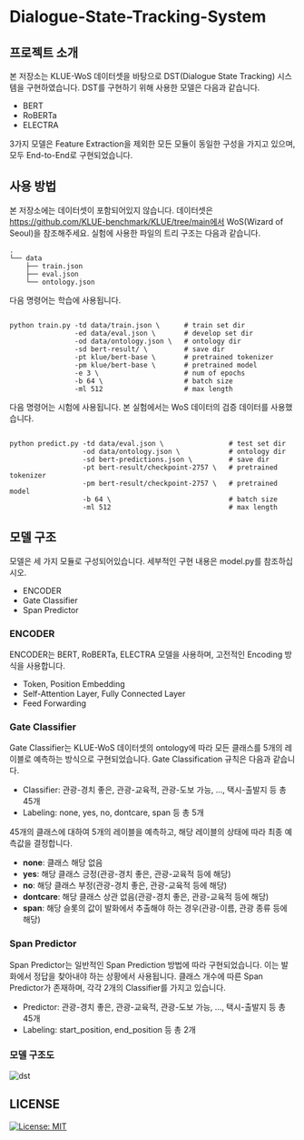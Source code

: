 # Dialogue-State-Tracking-System
## 프로젝트 소개

본 저장소는 KLUE-WoS 데이터셋을 바탕으로 DST(Dialogue State Tracking) 시스템을 구현하였습니다. DST를 구현하기 위해 사용한 모델은 다음과 같습니다.

- BERT
- RoBERTa
- ELECTRA

3가지 모델은 Feature Extraction을 제외한 모든 모듈이 동일한 구성을 가지고 있으며, 모두 End-to-End로 구현되었습니다.

## 사용 방법

본 저장소에는 데이터셋이 포함되어있지 않습니다. 데이터셋은 https://github.com/KLUE-benchmark/KLUE/tree/main에서 WoS(Wizard of Seoul)을 참조해주세요.
실험에 사용한 파일의 트리 구조는 다음과 같습니다.

```
.
└── data
    ├── train.json
    ├── eval.json
    └── ontology.json
```

다음 명령어는 학습에 사용됩니다.

```console

python train.py -td data/train.json \      # train set dir
                -ed data/eval.json \       # develop set dir
                -od data/ontology.json \   # ontology dir
                -sd bert-result/ \         # save dir
                -pt klue/bert-base \       # pretrained tokenizer
                -pm klue/bert-base \       # pretrained model
                -e 3 \                     # num of epochs
                -b 64 \                    # batch size
                -ml 512                    # max length

```

다음 명령어는 시험에 사용됩니다. 본 실험에서는 WoS 데이터의 검증 데이터를 사용했습니다.

```console

python predict.py -td data/eval.json \                # test set dir
                  -od data/ontology.json \            # ontology dir
                  -sd bert-predictions.json \         # save dir
                  -pt bert-result/checkpoint-2757 \   # pretrained tokenizer
                  -pm bert-result/checkpoint-2757 \   # pretrained model
                  -b 64 \                             # batch size
                  -ml 512                             # max length

```

## 모델 구조

모델은 세 가지 모듈로 구성되어있습니다. 세부적인 구현 내용은 model.py를 참조하십시오.

- ENCODER
- Gate Classifier
- Span Predictor

### ENCODER

ENCODER는 BERT, RoBERTa, ELECTRA 모델을 사용하며, 고전적인 Encoding 방식을 사용합니다.

- Token, Position Embedding
- Self-Attention Layer, Fully Connected Layer
- Feed Forwarding

### Gate Classifier

Gate Classifier는 KLUE-WoS 데이터셋의 ontology에 따라 모든 클래스를 5개의 레이블로 예측하는 방식으로 구현되었습니다.
Gate Classification 규칙은 다음과 같습니다.

- Classifier: 관광-경치 좋은, 관광-교육적, 관광-도보 가능, ..., 택시-출발지 등 총 45개
- Labeling: none, yes, no, dontcare, span 등 총 5개

45개의 클래스에 대하여 5개의 레이블을 예측하고, 해당 레이블의 상태에 따라 최종 예측값을 결정합니다.

- **none**: 클래스 해당 없음
- **yes**: 해당 클래스 긍정(관광-경치 좋은, 관광-교육적 등에 해당)
- **no**: 해당 클래스 부정(관광-경치 좋은, 관광-교육적 등에 해당)
- **dontcare**: 해당 클래스 상관 없음(관광-경치 좋은, 관광-교육적 등에 해당)
- **span**: 해당 슬롯의 값이 발화에서 추출해야 하는 경우(관광-이름, 관광 종류 등에 해당)

### Span Predictor

Span Predictor는 일반적인 Span Prediction 방법에 따라 구현되었습니다. 이는 발화에서 정답을 찾아내야 하는 상황에서 사용됩니다.
클래스 개수에 따른 Span Predictor가 존재하며, 각각 2개의 Classifier를 가지고 있습니다.

- Predictor: 관광-경치 좋은, 관광-교육적, 관광-도보 가능, ..., 택시-출발지 등 총 45개
- Labeling: start_position, end_position 등 총 2개

### 모델 구조도

![dst](https://github.com/skaeads12/Dialogue-State-Tracking-System/assets/45366231/3c3f350c-9c9b-4a27-9b4c-78821ffe1015)

## LICENSE
[![License: MIT](https://img.shields.io/badge/License-MIT-yellow.svg)](https://opensource.org/licenses/MIT)

